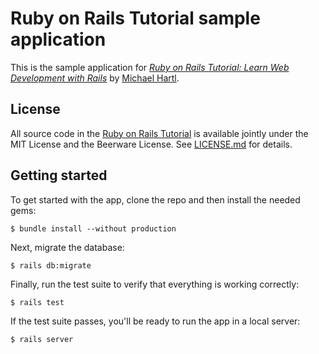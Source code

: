 # Ruby on Rails Tutorial sample application

This is the sample application for [*Ruby on Rails Tutorial: Learn Web Development with Rails*](http://www.railstutorial.org/) by [Michael Hartl](http://www.michaelhartl.com/).

## License

All source code in the [Ruby on Rails Tutorial](http://railstutorial.org/) is available jointly under the MIT License and the Beerware License. See [LICENSE.md](LICENSE.md) for details.

## Getting started

To get started with the app, clone the repo and then install the needed gems:

``` $ bundle install --without production ```

Next, migrate the database:

``` $ rails db:migrate ```

Finally, run the test suite to verify that everything is working correctly:

``` $ rails test ```

If the test suite passes, you'll be ready to run the app in a local server:

``` $ rails server ```

